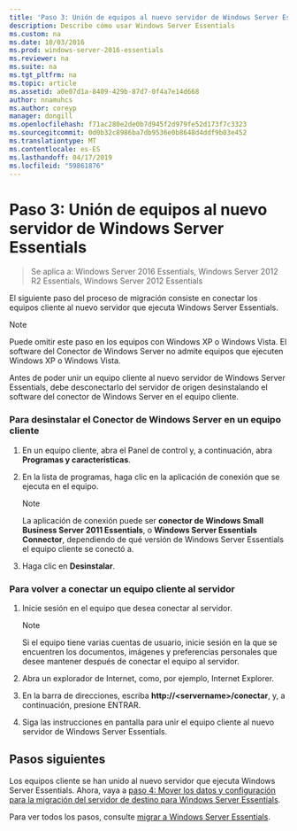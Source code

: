 ```yaml
---
title: 'Paso 3: Unión de equipos al nuevo servidor de Windows Server Essentials'
description: Describe cómo usar Windows Server Essentials
ms.custom: na
ms.date: 10/03/2016
ms.prod: windows-server-2016-essentials
ms.reviewer: na
ms.suite: na
ms.tgt_pltfrm: na
ms.topic: article
ms.assetid: a0e07d1a-8409-429b-87d7-0f4a7e14d668
author: nnamuhcs
ms.author: coreyp
manager: dongill
ms.openlocfilehash: f71ac280e2de0b7d945f2d979fe52d173f7c3323
ms.sourcegitcommit: 0d0b32c8986ba7db9536e0b8648d4ddf9b03e452
ms.translationtype: MT
ms.contentlocale: es-ES
ms.lasthandoff: 04/17/2019
ms.locfileid: "59861876"
---
```

# <a name="step-3-join-computers-to-the-new-windows-server-essentials-server"></a>Paso 3: Unión de equipos al nuevo servidor de Windows Server Essentials

>Se aplica a: Windows Server 2016 Essentials, Windows Server 2012 R2 Essentials, Windows Server 2012 Essentials

El siguiente paso del proceso de migración consiste en conectar los equipos cliente al nuevo servidor que ejecuta Windows Server Essentials.  
  
> [!NOTE]
>  Puede omitir este paso en los equipos con Windows XP o Windows Vista. El software del Conector de Windows Server no admite equipos que ejecuten Windows XP o Windows Vista.  
  
 Antes de poder unir un equipo cliente al nuevo servidor de Windows Server Essentials, debe desconectarlo del servidor de origen desinstalando el software del conector de Windows Server en el equipo cliente.  
  
### <a name="to-uninstall-windows-server-connector-on-a-client-computer"></a>Para desinstalar el Conector de Windows Server en un equipo cliente  
  
1.  En un equipo cliente, abra el Panel de control y, a continuación, abra **Programas y características**.  
  
2.  En la lista de programas, haga clic en la aplicación de conexión que se ejecuta en el equipo.  
  
    > [!NOTE]
    >  La aplicación de conexión puede ser **conector de Windows Small Business Server 2011 Essentials**, o **Windows Server Essentials Connector**, dependiendo de qué versión de Windows Server Essentials el equipo cliente se conectó a.  
  
3.  Haga clic en **Desinstalar**.  
  
### <a name="to-reconnect-a-client-computer-to-the-server"></a>Para volver a conectar un equipo cliente al servidor  
  
1.  Inicie sesión en el equipo que desea conectar al servidor.  
  
    > [!NOTE]
    >  Si el equipo tiene varias cuentas de usuario, inicie sesión en la que se encuentren los documentos, imágenes y preferencias personales que desee mantener después de conectar el equipo al servidor.  
  
2.  Abra un explorador de Internet, como, por ejemplo, Internet Explorer.  
  
3.  En la barra de direcciones, escriba **http://<servername\>/conectar**, y, a continuación, presione ENTRAR.  
  
4.  Siga las instrucciones en pantalla para unir el equipo cliente al nuevo servidor de Windows Server Essentials.  
  
## <a name="next-steps"></a>Pasos siguientes  
 Los equipos cliente se han unido al nuevo servidor que ejecuta Windows Server Essentials. Ahora, vaya a [paso 4: Mover los datos y configuración para la migración del servidor de destino para Windows Server Essentials](Step-4--Move-settings-and-data-to-the-Destination-Server-for-Windows-Server-Essentials-migration.md).  
  

Para ver todos los pasos, consulte [migrar a Windows Server Essentials](Migrate-from-Previous-Versions-to-Windows-Server-Essentials-or-Windows-Server-Essentials-Experience.md).

